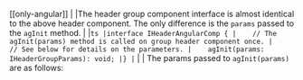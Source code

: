[[only-angular]]
|
|The header group component interface is almost identical to the above header component. The only difference is the `params` passed to the `agInit` method.
|
|```ts
|interface IHeaderAngularComp {
|    // The agInit(params) method is called on group header component once.
|    // See below for details on the parameters.
|    agInit(params: IHeaderGroupParams): void;
|}
|```
|
| The params passed to `agInit(params)` are as follows:
